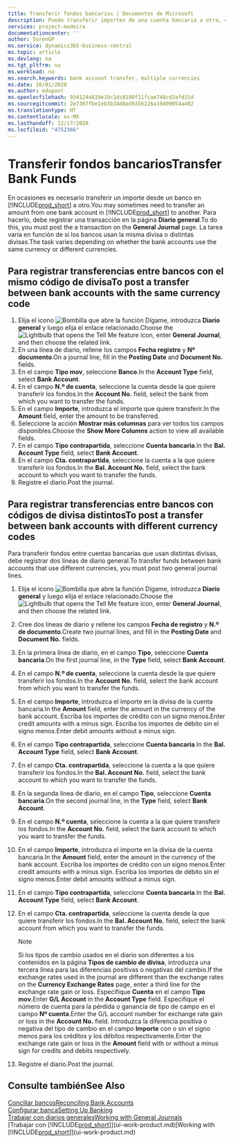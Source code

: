 ```yaml
---
title: Transferir fondos bancarios | Documentos de Microsoft
description: Puede transferir importes de una cuenta bancaria a otra, con divisas distintas, registrando la transacción en el diario general.
services: project-madeira
documentationcenter: ''
author: SorenGP
ms.service: dynamics365-business-central
ms.topic: article
ms.devlang: na
ms.tgt_pltfrm: na
ms.workload: na
ms.search.keywords: bank account transfer, multiple currencies
ms.date: 10/01/2020
ms.author: edupont
ms.openlocfilehash: 934124d419e19c1dc8180f11fcae748cd2afd15d
ms.sourcegitcommit: 2e7307fbe1eb3b34d0ad9356226a19409054a402
ms.translationtype: HT
ms.contentlocale: es-MX
ms.lasthandoff: 12/17/2020
ms.locfileid: "4752366"
---
```

# <a name="transfer-bank-funds"></a><span data-ttu-id="f1f7a-103">Transferir fondos bancarios</span><span class="sxs-lookup"><span data-stu-id="f1f7a-103">Transfer Bank Funds</span></span>
<span data-ttu-id="f1f7a-104">En ocasiones es necesario transferir un importe desde un banco en [!INCLUDE[prod_short](includes/prod_short.md)] a otro.</span><span class="sxs-lookup"><span data-stu-id="f1f7a-104">You may sometimes need to transfer an amount from one bank account in [!INCLUDE[prod_short](includes/prod_short.md)] to another.</span></span> <span data-ttu-id="f1f7a-105">Para hacerlo, debe registrar una transacción en la página **Diario general**.</span><span class="sxs-lookup"><span data-stu-id="f1f7a-105">To do this, you must post the a transaction on the **General Journal** page.</span></span> <span data-ttu-id="f1f7a-106">La tarea varía en función de si los bancos usan la misma divisa o distintas divisas.</span><span class="sxs-lookup"><span data-stu-id="f1f7a-106">The task varies depending on whether the bank accounts use the same currency or different currencies.</span></span>

## <a name="to-post-a-transfer-between-bank-accounts-with-the-same-currency-code"></a><span data-ttu-id="f1f7a-107">Para registrar transferencias entre bancos con el mismo código de divisa</span><span class="sxs-lookup"><span data-stu-id="f1f7a-107">To post a transfer between bank accounts with the same currency code</span></span>
1. <span data-ttu-id="f1f7a-108">Elija el icono ![Bombilla que abre la función Dígame](media/ui-search/search_small.png "Dígame qué desea hacer"), introduzca **Diario general** y luego elija el enlace relacionado.</span><span class="sxs-lookup"><span data-stu-id="f1f7a-108">Choose the ![Lightbulb that opens the Tell Me feature](media/ui-search/search_small.png "Tell me what you want to do") icon, enter **General Journal**, and then choose the related link.</span></span>
2. <span data-ttu-id="f1f7a-109">En una línea de diario, rellene los campos **Fecha registro** y **Nº documento**.</span><span class="sxs-lookup"><span data-stu-id="f1f7a-109">On a journal line, fill in the **Posting Date** and **Document No.** fields.</span></span>
3. <span data-ttu-id="f1f7a-110">En el campo **Tipo mov**, seleccione **Banco**.</span><span class="sxs-lookup"><span data-stu-id="f1f7a-110">In the **Account Type** field, select **Bank Account**.</span></span>
4. <span data-ttu-id="f1f7a-111">En el campo **N.º de cuenta**, seleccione la cuenta desde la que quiere transferir los fondos.</span><span class="sxs-lookup"><span data-stu-id="f1f7a-111">In the **Account No.** field, select the bank from which you want to transfer the funds.</span></span>
5. <span data-ttu-id="f1f7a-112">En el campo **Importe**, introduzca el importe que quiere transferir.</span><span class="sxs-lookup"><span data-stu-id="f1f7a-112">In the **Amount** field, enter the amount to be transferred.</span></span>
6. <span data-ttu-id="f1f7a-113">Seleccione la acción **Mostrar más columnas** para ver todos los campos disponibles.</span><span class="sxs-lookup"><span data-stu-id="f1f7a-113">Choose the **Show More Columns** action to view all available fields.</span></span>
7. <span data-ttu-id="f1f7a-114">En el campo **Tipo contrapartida**, seleccione **Cuenta bancaria**.</span><span class="sxs-lookup"><span data-stu-id="f1f7a-114">In the **Bal. Account Type** field, select **Bank Account**.</span></span>
8. <span data-ttu-id="f1f7a-115">En el campo **Cta. contrapartida**, seleccione la cuenta a la que quiere transferir los fondos.</span><span class="sxs-lookup"><span data-stu-id="f1f7a-115">In the **Bal. Account No.** field, select the bank account to which you want to transfer the funds.</span></span>
9. <span data-ttu-id="f1f7a-116">Registre el diario.</span><span class="sxs-lookup"><span data-stu-id="f1f7a-116">Post the journal.</span></span>

## <a name="to-post-a-transfer-between-bank-accounts-with-different-currency-codes"></a><span data-ttu-id="f1f7a-117">Para registrar transferencias entre bancos con códigos de divisa distintos</span><span class="sxs-lookup"><span data-stu-id="f1f7a-117">To post a transfer between bank accounts with different currency codes</span></span>
<span data-ttu-id="f1f7a-118">Para transferir fondos entre cuentas bancarias que usan distintas divisas, debe registrar dos líneas de diario general.</span><span class="sxs-lookup"><span data-stu-id="f1f7a-118">To transfer funds between bank accounts that use different currencies, you must post two general journal lines.</span></span>

1. <span data-ttu-id="f1f7a-119">Elija el icono ![Bombilla que abre la función Dígame](media/ui-search/search_small.png "Dígame qué desea hacer"), introduzca **Diario general** y luego elija el enlace relacionado.</span><span class="sxs-lookup"><span data-stu-id="f1f7a-119">Choose the ![Lightbulb that opens the Tell Me feature](media/ui-search/search_small.png "Tell me what you want to do") icon, enter **General Journal**, and then choose the related link.</span></span>
2. <span data-ttu-id="f1f7a-120">Cree dos líneas de diario y rellene los campos **Fecha de registro** y **N.º de documento**.</span><span class="sxs-lookup"><span data-stu-id="f1f7a-120">Create two journal lines, and fill in the **Posting Date** and **Document No.** fields.</span></span>
3. <span data-ttu-id="f1f7a-121">En la primera línea de diario, en el campo **Tipo**, seleccione **Cuenta bancaria**.</span><span class="sxs-lookup"><span data-stu-id="f1f7a-121">On the first journal line, in the **Type** field, select **Bank Account**.</span></span>
4. <span data-ttu-id="f1f7a-122">En el campo **N.º de cuenta**, seleccione la cuenta desde la que quiere transferir los fondos.</span><span class="sxs-lookup"><span data-stu-id="f1f7a-122">In the **Account No.** field, select the bank account from which you want to transfer the funds.</span></span>
5. <span data-ttu-id="f1f7a-123">En el campo **Importe**, introduzca el importe en la divisa de la cuenta bancaria.</span><span class="sxs-lookup"><span data-stu-id="f1f7a-123">In the **Amount** field, enter the amount in the currency of the bank account.</span></span> <span data-ttu-id="f1f7a-124">Escriba los importes de crédito con un signo menos.</span><span class="sxs-lookup"><span data-stu-id="f1f7a-124">Enter credit amounts with a minus sign.</span></span> <span data-ttu-id="f1f7a-125">Escriba los importes de débito sin el signo menos.</span><span class="sxs-lookup"><span data-stu-id="f1f7a-125">Enter debit amounts without a minus sign.</span></span>
6. <span data-ttu-id="f1f7a-126">En el campo **Tipo contrapartida**, seleccione **Cuenta bancaria**.</span><span class="sxs-lookup"><span data-stu-id="f1f7a-126">In the **Bal. Account Type** field, select **Bank Account**.</span></span>
7. <span data-ttu-id="f1f7a-127">En el campo **Cta. contrapartida**, seleccione la cuenta a la que quiere transferir los fondos.</span><span class="sxs-lookup"><span data-stu-id="f1f7a-127">In the **Bal. Account No.** field, select the bank account to which you want to transfer the funds.</span></span>
8. <span data-ttu-id="f1f7a-128">En la segunda línea de diario, en el campo **Tipo**, seleccione **Cuenta bancaria**.</span><span class="sxs-lookup"><span data-stu-id="f1f7a-128">On the second journal line, in the **Type** field, select **Bank Account**.</span></span>
9. <span data-ttu-id="f1f7a-129">En el campo **N.º cuenta**, seleccione la cuenta a la que quiere transferir los fondos.</span><span class="sxs-lookup"><span data-stu-id="f1f7a-129">In the **Account No.** field, select the bank account to which you want to transfer the funds.</span></span>
10. <span data-ttu-id="f1f7a-130">En el campo **Importe**, introduzca el importe en la divisa de la cuenta bancaria.</span><span class="sxs-lookup"><span data-stu-id="f1f7a-130">In the **Amount** field, enter the amount in the currency of the bank account.</span></span> <span data-ttu-id="f1f7a-131">Escriba los importes de crédito con un signo menos.</span><span class="sxs-lookup"><span data-stu-id="f1f7a-131">Enter credit amounts with a minus sign.</span></span> <span data-ttu-id="f1f7a-132">Escriba los importes de débito sin el signo menos.</span><span class="sxs-lookup"><span data-stu-id="f1f7a-132">Enter debit amounts without a minus sign.</span></span>
11. <span data-ttu-id="f1f7a-133">En el campo **Tipo contrapartida**, seleccione **Cuenta bancaria**.</span><span class="sxs-lookup"><span data-stu-id="f1f7a-133">In the **Bal. Account Type** field, select **Bank Account**.</span></span>  
12. <span data-ttu-id="f1f7a-134">En el campo **Cta. contrapartida**, seleccione la cuenta desde la que quiere transferir los fondos.</span><span class="sxs-lookup"><span data-stu-id="f1f7a-134">In the **Bal. Account No.** field, select the bank account from which you want to transfer the funds.</span></span>

    > [!NOTE]  
    > <span data-ttu-id="f1f7a-135">Si los tipos de cambio usados en el diario son diferentes a los contenidos en la página **Tipos de cambio de divisa**, introduzca una tercera línea para las diferencias positivas o negativas del cambio.</span><span class="sxs-lookup"><span data-stu-id="f1f7a-135">If the exchange rates used in the journal are different than the exchange rates on the **Currency Exchange Rates** page, enter a third line for the exchange rate gain or loss.</span></span> <span data-ttu-id="f1f7a-136">Especifique **Cuenta** en el campo **Tipo mov**.</span><span class="sxs-lookup"><span data-stu-id="f1f7a-136">Enter **G/L Account** in the **Account Type** field.</span></span> <span data-ttu-id="f1f7a-137">Especifique el número de cuenta para la pérdida o ganancia de tipo de campo en el campo **Nº cuenta**.</span><span class="sxs-lookup"><span data-stu-id="f1f7a-137">Enter the G/L account number for exchange rate gain or loss in the **Account No.** field.</span></span> <span data-ttu-id="f1f7a-138">Introduzca la diferencia positiva o negativa del tipo de cambio en el campo **Importe** con o sin el signo menos para los créditos y los débitos respectivamente.</span><span class="sxs-lookup"><span data-stu-id="f1f7a-138">Enter the exchange rate gain or loss in the **Amount** field with or without a minus sign for credits and debits respectively.</span></span>
13. <span data-ttu-id="f1f7a-139">Registre el diario.</span><span class="sxs-lookup"><span data-stu-id="f1f7a-139">Post the journal.</span></span>

## <a name="see-also"></a><span data-ttu-id="f1f7a-140">Consulte también</span><span class="sxs-lookup"><span data-stu-id="f1f7a-140">See Also</span></span>
[<span data-ttu-id="f1f7a-141">Conciliar bancos</span><span class="sxs-lookup"><span data-stu-id="f1f7a-141">Reconciling Bank Accounts</span></span>](bank-manage-bank-accounts.md)  
[<span data-ttu-id="f1f7a-142">Configurar banca</span><span class="sxs-lookup"><span data-stu-id="f1f7a-142">Setting Up Banking</span></span>](bank-setup-banking.md)  
[<span data-ttu-id="f1f7a-143">Trabajar con diarios generales</span><span class="sxs-lookup"><span data-stu-id="f1f7a-143">Working with General Journals</span></span>](ui-work-general-journals.md)  
<span data-ttu-id="f1f7a-144">[Trabajar con [!INCLUDE[prod_short](includes/prod_short.md)]](ui-work-product.md)</span><span class="sxs-lookup"><span data-stu-id="f1f7a-144">[Working with [!INCLUDE[prod_short](includes/prod_short.md)]](ui-work-product.md)</span></span>
